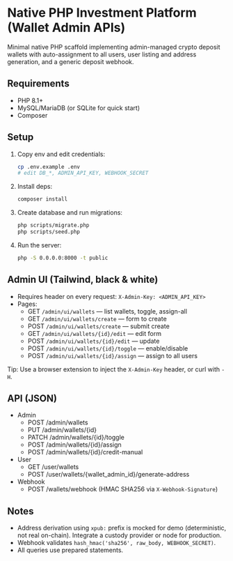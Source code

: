 # Native PHP Investment Platform (Wallet Admin APIs)

Minimal native PHP scaffold implementing admin-managed crypto deposit wallets with auto-assignment to all users, user listing and address generation, and a generic deposit webhook.

## Requirements
- PHP 8.1+
- MySQL/MariaDB (or SQLite for quick start)
- Composer

## Setup
1. Copy env and edit credentials:
   ```bash
   cp .env.example .env
   # edit DB_*, ADMIN_API_KEY, WEBHOOK_SECRET
   ```
2. Install deps:
   ```bash
   composer install
   ```
3. Create database and run migrations:
   ```bash
   php scripts/migrate.php
   php scripts/seed.php
   ```
4. Run the server:
   ```bash
   php -S 0.0.0.0:8000 -t public
   ```

## Admin UI (Tailwind, black & white)
- Requires header on every request: `X-Admin-Key: <ADMIN_API_KEY>`
- Pages:
  - GET `/admin/ui/wallets` — list wallets, toggle, assign-all
  - GET `/admin/ui/wallets/create` — form to create
  - POST `/admin/ui/wallets/create` — submit create
  - GET `/admin/ui/wallets/{id}/edit` — edit form
  - POST `/admin/ui/wallets/{id}/edit` — update
  - POST `/admin/ui/wallets/{id}/toggle` — enable/disable
  - POST `/admin/ui/wallets/{id}/assign` — assign to all users

Tip: Use a browser extension to inject the `X-Admin-Key` header, or curl with `-H`.

## API (JSON)
- Admin
  - POST /admin/wallets
  - PUT /admin/wallets/{id}
  - PATCH /admin/wallets/{id}/toggle
  - POST /admin/wallets/{id}/assign
  - POST /admin/wallets/{id}/credit-manual
- User
  - GET /user/wallets
  - POST /user/wallets/{wallet_admin_id}/generate-address
- Webhook
  - POST /wallets/webhook (HMAC SHA256 via `X-Webhook-Signature`)

## Notes
- Address derivation using `xpub:` prefix is mocked for demo (deterministic, not real on-chain). Integrate a custody provider or node for production.
- Webhook validates `hash_hmac('sha256', raw_body, WEBHOOK_SECRET)`.
- All queries use prepared statements.